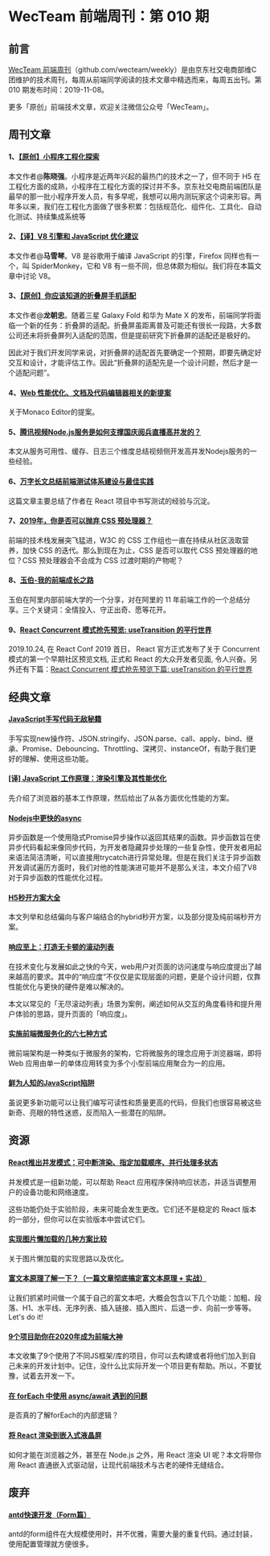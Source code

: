 
# WecTeam 前端周刊：第 010 期

## 前言

[WecTeam 前端周刊](https://github.com/wecteam/weekly)（github.com/wecteam/weekly）是由京东社交电商部维C团维护的技术周刊，每周从前端同学阅读的技术文章中精选而来，每周五出刊。第 010 期发布时间：2019-11-08。

更多「原创」前端技术文章，欢迎关注微信公众号「WecTeam」。

## 周刊文章

#### 1、[【原创】小程序工程化探索](https://mp.weixin.qq.com/s/_NSJTQ-4-8gTnwTVK-tn0A)

本文作者@**陈晓强**。小程序是近两年兴起的最热门的技术之一了，但不同于 H5 在工程化方面的成熟，小程序在工程化方面的探讨并不多。京东社交电商前端团队是最早的那一批小程序开发人员，有多早呢，我想可以用内测玩家这个词来形容。两年多以来，我们在工程化方面做了很多积累：包括规范化、组件化、工具化、自动化测试、持续集成系统等

#### 2、[【译】V8 引擎和 JavaScript 优化建议](https://mp.weixin.qq.com/s/W6y_C0SzrFph7o59WIwUzQ)

本文作者@**马雪琴**。V8 是谷歌用于编译 JavaScript 的引擎，Firefox 同样也有一个，叫 SpiderMonkey，它和 V8 有一些不同，但总体颇为相似。我们将在本篇文章中讨论 V8。

#### 3、[【原创】你应该知道的折叠屏手机适配](https://mp.weixin.qq.com/s/FKHZeT2zZgn4SrEvxrxINA)

本文作者@**龙朝忠**。随着三星 Galaxy Fold 和华为 Mate X 的发布，前端同学将面临一个新的任务：折叠屏的适配。折叠屏虽距离普及可能还有很长一段路，大多数公司还未将折叠屏列入适配的范围，但是提前研究下折叠屏的适配还是极好的。

因此对于我们开发同学来说，对折叠屏的适配首先要确定一个预期，即要先确定好交互和设计，才能评估工作。因此“折叠屏的适配先是一个设计问题，然后才是一个适配问题”。

#### 4、[Web 性能优化、文档及代码编辑器相关的新提案](https://mp.weixin.qq.com/s/OnTyKDIDIOcMJ5ZDhydYIQ)

关于Monaco Editor的提案。

#### 5、[腾讯视频Node.js服务是如何支撑国庆阅兵直播高并发的？](https://mp.weixin.qq.com/s/WKhALCAarFNOCQylBUryfQ)

本文从服务可用性、缓存、日志三个维度总结视频侧开发高并发Nodejs服务的一些经验。

#### 6、[万字长文总结前端测试体系建设与最佳实践](https://mp.weixin.qq.com/s/4oxdWm_wg59riJD4RBE_zg)

这篇文章主要总结了作者在 React 项目中书写测试的经验与沉淀。

#### 7、[2019年，你是否可以抛弃 CSS 预处理器？](https://aotu.io/notes/2019/10/29/css-preprocessor/)

前端的技术栈发展突飞猛进，W3C 的 CSS 工作组也一直在持续从社区汲取营养，加快 CSS 的迭代。那么到现在为止，CSS 是否可以取代 CSS 预处理器的地位？CSS 预处理器会不会成为 CSS 过渡时期的产物呢？

#### 8、[玉伯-我的前端成长之路](https://www.yuque.com/yubo/morning/grow-up-at-alibaba)

玉伯在阿里内部前端大学的一个分享，对在阿里的 11 年前端工作的一个总结分享。三个关键词：全情投入、守正出奇、愿等花开。

#### 9、[React Concurrent 模式抢先预览: useTransition 的平行世界](https://juejin.im/entry/5db65f80518825647313b0d8)

2019.10.24, 在 React Conf 2019 首日， React 官方正式发布了关于 Concurrent 模式的第一个早期社区预览文档, 正式和 React 的大众开发者见面, 令人兴奋。另外还有下篇：[React Concurrent 模式抢先预览下篇: useTransition 的平行世界](https://juejin.im/post/5dbee8e7e51d4558040f0830)

## 经典文章

#### [JavaScript手写代码无敌秘籍](https://juejin.im/post/5c9c3989e51d454e3a3902b6)

手写实现new操作符、JSON.stringify、JSON.parse、call、apply、bind、继承、Promise、Debouncing、Throttling、深拷贝、instanceOf，有助于我们更好的理解、使用这些功能。

#### [[译] JavaScript 工作原理：渲染引擎及其性能优化](https://juejin.im/post/5dbfdf0cf265da4cf376865e)

先介绍了浏览器的基本工作原理，然后给出了从各方面优化性能的方案。

#### [Nodejs中更快的async](https://mp.weixin.qq.com/s/5HDsrx-ElTS38NPGdeA9eQ)

异步函数是一个使用隐式Promise异步操作以返回其结果的函数。异步函数旨在使异步代码看起来像同步代码，为开发者隐藏异步处理的一些复杂性，使开发者用起来语法简洁清晰，可以直接用trycatch进行异常处理。但是在我们关注于异步函数开发调试遍历方面时，我们对他的性能演进可能并不是那么关注，本文介绍了V8对于异步函数的性能优化过程。

#### [H5秒开方案大全](http://www.alloyteam.com/2019/10/h5-performance-optimize/)

本文列举和总结偏向与客户端结合的hybrid秒开方案，以及部分提及纯前端秒开方案。

#### [响应至上：打造无卡顿的滚动列表](https://fed.taobao.org/blog/2019/09/02/make-infinite-scroll/)

在技术变化与发展如此之快的今天，web用户对页面的访问速度与响应度提出了越来越高的要求。其中的“响应度”不仅仅是实现层面的问题，更是个设计问题，仅靠性能优化与更快的硬件是难以解决的。

本文以常见的「无尽滚动列表」场景为案例，阐述如何从交互的角度看待和提升用户体验的思路，提升页面的「响应度」。

#### [实施前端微服务化的六七种方式](https://mp.weixin.qq.com/s?__biz=MjM5Mjg4NDMwMA==&mid=2652975949&idx=1&sn=c36387188283dd4fae52257357541729)

微前端架构是一种类似于微服务的架构，它将微服务的理念应用于浏览器端，即将 Web 应用由单一的单体应用转变为多个小型前端应用聚合为一的应用。

#### [鲜为人知的JavaScript陷阱](https://mp.weixin.qq.com/s/d9Za9IxtBxa5s-wEk0KsUQ)

虽说更多新功能可以让我们编写可读性和质量更高的代码，但我们也很容易被这些新奇、亮眼的特性迷惑，反而陷入一些潜在的陷阱。

## 资源

#### [React推出并发模式：可中断渲染、指定加载顺序、并行处理多状态](https://mp.weixin.qq.com/s/dYnARPfMptj1-iHL9HAjug)

并发模式是一组新功能，可以帮助 React 应用程序保持响应状态，并适当调整用户的设备功能和网络速度。

这些功能仍处于实验阶段，未来可能会发生更改。它们还不是稳定的 React 版本的一部分，但你可以在实验版本中尝试它们。

#### [实现图片懒加载的几种方案比较](https://juejin.im/post/5dbf7b6a6fb9a0207326b32b)

关于图片懒加载的实现思路以及优化。

#### [富文本原理了解一下？（一篇文章彻底搞定富文本原理 + 实战）](https://juejin.im/post/5cfe4e8a6fb9a07ec63b09a4)

让我们抓紧时间做一个属于自己的富文本吧，大概会包含以下几个功能：加粗、段落、H1、水平线、无序列表、插入链接、插入图片、后退一步、向前一步等等。Let's do it!

#### [9个项目助你在2020年成为前端大神](https://juejin.im/post/5dc0c744e51d456e7e41f5ac)

本文收集了9个使用了不同JS框架/库的项目，你可以去构建或者将他们加入到自己未来的开发计划中。记住，没什么比实际开发一个项目更有帮助。所以，不要犹豫，试着去开发一下。

#### [在 forEach 中使用 async/await 遇到的问题](https://togoblog.cn/javascript-async-await-in-foreach/)

是否真的了解forEach的内部逻辑？

#### [将 React 渲染到嵌入式液晶屏](https://juejin.im/post/5dbb729e51882524c101ffe1)

如何才能在浏览器之外，甚至在 Node.js 之外，用 React 渲染 UI 呢？本文将带你用 React 直通嵌入式驱动层，让现代前端技术与古老的硬件无缝结合。

## 废弃

#### [antd快速开发（Form篇）](https://mp.weixin.qq.com/s/mbLbI8gC_nlAlr7rkfnrAA)

antd的form组件在大规模使用时，并不优雅，需要大量的重复代码。通过封装，使用配置管理就方便很多。

